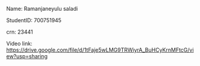 Name: Ramanjaneyulu saladi

StudentID: 700751945

crn: 23441

Video link: https://drive.google.com/file/d/1tFaje5wLMG9TRWiyrA_BuHCyKrnMFtcG/view?usp=sharing
